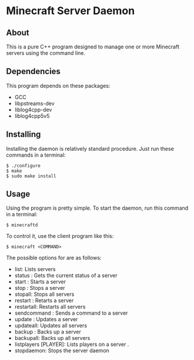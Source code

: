 # Minecraft Server Daemon

About
-----
This is a pure C++ program designed to manage one or more Minecraft servers using the command line.  

Dependencies
------------
This program depends on these packages:
* GCC
* libpstreams-dev
* liblog4cpp-dev
* liblog4cpp5v5

Installing
--------

Installing the daemon is relatively standard procedure.  Just run these commands in a terminal:

	$ ./configure
	$ make
	$ sudo make install

Usage
-----

Using the program is pretty simple. To start the daemon, run this command in a terminal:  
	
	$ minecraftd
To control it, use the client program like this:

	$ minecraft <COMMAND>
The possible options for <COMMAND> are as follows:
* list:  Lists servers
* status <SERVER>:  Gets the current status of a server <SERVER>
* start <SERVER>:  Starts a server <SERVER>
* stop <SERVER>:  Stops a server <SERVER>
* stopall:  Stops all servers
* restart <SERVER>:  Retarts a server <SERVER>
* restartall:  Restarts all servers
* sendcommand <SERVER> <COMMAND>:  Sends a command <COMMAND> to a server <SERVER>
* update <SERVER>:  Updates a server <SERVER>
* updateall:  Updates all servers
* backup <SERVER>:  Backs up a server <SERVER>
* backupall:  Backs up all servers
* listplayers <SERVER> [PLAYER]:  Lists players on a server <SERVER>.  
* stopdaemon:  Stops the server daemon

    
